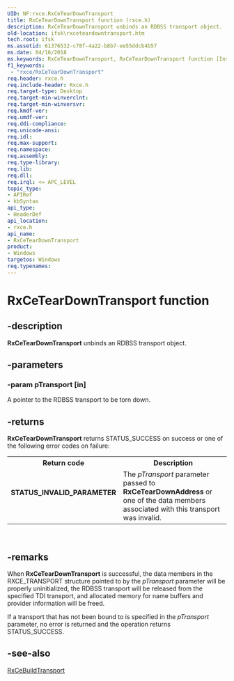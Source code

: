 ```yaml
---
UID: NF:rxce.RxCeTearDownTransport
title: RxCeTearDownTransport function (rxce.h)
description: RxCeTearDownTransport unbinds an RDBSS transport object.
old-location: ifsk\rxceteardowntransport.htm
tech.root: ifsk
ms.assetid: 61376532-c78f-4a22-b8b7-ee55ddcb4b57
ms.date: 04/16/2018
ms.keywords: RxCeTearDownTransport, RxCeTearDownTransport function [Installable File System Drivers], ifsk.rxceteardowntransport, rxce/RxCeTearDownTransport, rxref_12c54611-8bbf-46bf-9ee9-35072b9322c1.xml
f1_keywords:
 - "rxce/RxCeTearDownTransport"
req.header: rxce.h
req.include-header: Rxce.h
req.target-type: Desktop
req.target-min-winverclnt: 
req.target-min-winversvr: 
req.kmdf-ver: 
req.umdf-ver: 
req.ddi-compliance: 
req.unicode-ansi: 
req.idl: 
req.max-support: 
req.namespace: 
req.assembly: 
req.type-library: 
req.lib: 
req.dll: 
req.irql: <= APC_LEVEL
topic_type:
- APIRef
- kbSyntax
api_type:
- HeaderDef
api_location:
- rxce.h
api_name:
- RxCeTearDownTransport
product:
- Windows
targetos: Windows
req.typenames: 
---
```


# RxCeTearDownTransport function


## -description


<b>RxCeTearDownTransport</b> unbinds an RDBSS transport object.


## -parameters




### -param pTransport [in]

A pointer to the RDBSS transport to be torn down.


## -returns



<b>RxCeTearDownTransport</b> returns STATUS_SUCCESS on success or one of the following error codes on failure: 

<table>
<tr>
<th>Return code</th>
<th>Description</th>
</tr>
<tr>
<td width="40%">
<dl>
<dt><b>STATUS_INVALID_PARAMETER</b></dt>
</dl>
</td>
<td width="60%">
The <i>pTransport</i> parameter passed to <b>RxCeTearDownAddress</b> or one of the data members associated with this transport was invalid. 

</td>
</tr>
</table>
 




## -remarks



When <b>RxCeTearDownTransport</b> is successful, the data members in the RXCE_TRANSPORT structure pointed to by the <i>pTransport</i> parameter will be properly uninitialized, the RDBSS transport will be released from the specified TDI transport, and allocated memory for name buffers and provider information will be freed.

If a transport that has not been bound to is specified in the <i>pTransport</i> parameter, no error is returned and the operation returns STATUS_SUCCESS. 




## -see-also




<a href="https://docs.microsoft.com/windows-hardware/drivers/ddi/rxce/nf-rxce-rxcebuildtransport">RxCeBuildTransport</a>
 

 

